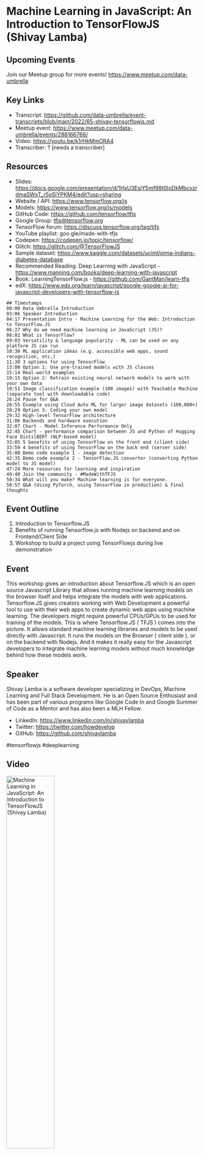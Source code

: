 # Machine Learning in JavaScript: An Introduction to TensorFlowJS (Shivay Lamba)

## Upcoming Events
Join our Meetup group for more events!
https://www.meetup.com/data-umbrella

## Key Links
- Transcript: https://github.com/data-umbrella/event-transcripts/blob/main/2022/65-shivay-tensorflowjs.md 
- Meetup event: https://www.meetup.com/data-umbrella/events/288166766/
- Video: https://youtu.be/k1rHkMmORA4
- Transcriber:  ? [needs a transcriber]

## Resources
- Slides:  https://docs.google.com/presentation/d/1HxU3EsjY5mf98t0IoDkMbcvzrdmaSWxT_r5oSlYPKM4/edit?usp=sharing
- Website / API: https://www.tensorflow.org/js 
- Models: https://www.tensorflow.org/js/models 
- GitHub Code: https://github.com/tensorflow/tfjs 
- Google Group: [tfjs@tensorflow.org](mailto:tfjs@tensorflow.org) 
- TensorFlow forum: https://discuss.tensorflow.org/tag/tjfs 
- YouTube playlist: goo.gle/made-with-tfjs 
- Codepen: https://codepen.io/topic/tensorflow/ 
- Glitch: https://glitch.com/@TensorFlowJS 
- Sample dataset: https://www.kaggle.com/datasets/uciml/pima-indians-diabetes-database 
- Recommended Reading: Deep Learning with JavaScript - https://www.manning.com/books/deep-learning-with-javascript 
- Book: LearningTensorFlow.js - https://github.com/GantMan/learn-tfjs 
- edX: https://www.edx.org/learn/javascript/google-google-ai-for-javascript-developers-with-tensorflow-js


```
## Timestamps 
00:00 Data Umbrella Introduction
03:06 Speaker Introduction
04:17 Presentation Intro - Machine Learning for the Web: Introduction to TensorFlow.JS
06:27 Why do we need machine learning in JavaScript (JS)?
08:02 What is TensorFlow?
09:03 Versatility & language popularity - ML can be used on any platform JS can run
10:30 ML application ideas (e.g. accessible web apps, sound recognition, etc.) 
11:38 3 options for using TensorFlow
13:00 Option 1: Use pre-trained models with JS classes 
15:14 Real-world examples
19:15 Option 2: Retrain existing neural network models to work with your own data
19:51 Image classification example (100 images) with Teachable Machine (separate tool with downloadable code)
26:24 Pause for Q&A
26:55 Example using Cloud Auto ML for larger image datasets (100,000+)
28:29 Option 3: Coding your own model
29:32 High-level TensorFlow architecture
31:06 Backends and hardware execution
32:07 Chart - Model Inference Performance Only
32:45 Chart - performance comparison between JS and Python of Hugging Face DistilBERT (NLP-based model)
33:05 5 benefits of using TensorFlow on the front end (client side) 
33:59 4 benefits of using TensorFlow on the back end (server side)
35:00 Demo code example 1 - image detection
42:35 Demo code example 2 - TensorFlow.JS converter (converting Python model to JS model)
47:24 More resources for learning and inspiration
49:40 Join the community - #MadeWithTFJS 
50:34 What will you make? Machine learning is for everyone.
50:57 Q&A (Using PyTorch, using TensorFlow in production) & final thoughts
```


## Event Outline
1. Introduction to Tensorflow.JS
2. Benefits of running Tensorflow.js with Nodejs on backend and on Frontend/Client Side
3. Workshop to build a project using TensorFlowjs during live demonstration

## Event

This workshop gives an introduction about Tensorflow.JS which is an open source Javascript Library that allows running machine learning models on the browser itself and helps integrate the models with web applications. Tensorflow.JS gives creators working with Web Development a powerful tool to use with their web apps to create dynamic web apps using machine learning. The developers might require powerful CPUs/GPUs to be used for training of the models. This is where Tensorflow.JS ( TFJS ) comes into the picture. It allows standard machine learning libraries and models to be used directly with Javascript. It runs the models on the Browser ( client side ), or on the backend with Nodejs. And it makes it really easy for the Javascript developers to integrate machine learning models without much knowledge behind how these models work.


## Speaker

Shivay Lamba is a software developer specializing in DevOps, Machine Learning and Full Stack Development. He is an Open Source Enthusiast and has been part of various programs like Google Code In and Google Summer of Code as a Mentor and has also been a MLH Fellow.

- LinkedIn: https://www.linkedin.com/in/shivaylamba
- Twitter: https://twitter.com/howdevelop
- GitHub: https://github.com/shivaylamba

#tensorflowjs #deeplearning 

## Video
<a href="http://www.youtube.com/watch?feature=player_embedded&v=k1rHkMmORA4" target="_blank"><img src="http://img.youtube.com/vi/k1rHkMmORA4/0.jpg"
alt="Machine Learning in JavaScript: An Introduction to TensorFlowJS (Shivay Lamba)" width="50%" /></a>

## Transcript
